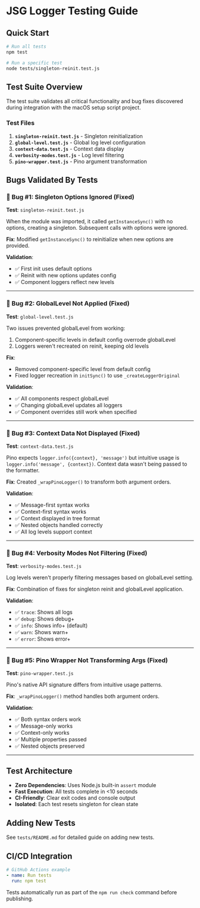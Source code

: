 # JSG Logger Testing Guide

## Quick Start

```bash
# Run all tests
npm test

# Run a specific test
node tests/singleton-reinit.test.js
```

## Test Suite Overview

The test suite validates all critical functionality and bug fixes discovered during integration with the macOS setup script project.

### Test Files

1. **`singleton-reinit.test.js`** - Singleton reinitialization
2. **`global-level.test.js`** - Global log level configuration  
3. **`context-data.test.js`** - Context data display
4. **`verbosity-modes.test.js`** - Log level filtering
5. **`pino-wrapper.test.js`** - Pino argument transformation

## Bugs Validated By Tests

### 🐛 Bug #1: Singleton Options Ignored (Fixed)
**Test**: `singleton-reinit.test.js`

When the module was imported, it called `getInstanceSync()` with no options, creating a singleton. Subsequent calls with options were ignored.

**Fix**: Modified `getInstanceSync()` to reinitialize when new options are provided.

**Validation**:
- ✅ First init uses default options
- ✅ Reinit with new options updates config
- ✅ Component loggers reflect new levels

---

### 🐛 Bug #2: GlobalLevel Not Applied (Fixed)
**Test**: `global-level.test.js`

Two issues prevented globalLevel from working:
1. Component-specific levels in default config overrode globalLevel
2. Loggers weren't recreated on reinit, keeping old levels

**Fix**: 
- Removed component-specific level from default config
- Fixed logger recreation in `initSync()` to use `_createLoggerOriginal`

**Validation**:
- ✅ All components respect globalLevel
- ✅ Changing globalLevel updates all loggers
- ✅ Component overrides still work when specified

---

### 🐛 Bug #3: Context Data Not Displayed (Fixed)
**Test**: `context-data.test.js`

Pino expects `logger.info({context}, 'message')` but intuitive usage is `logger.info('message', {context})`. Context data wasn't being passed to the formatter.

**Fix**: Created `_wrapPinoLogger()` to transform both argument orders.

**Validation**:
- ✅ Message-first syntax works
- ✅ Context-first syntax works
- ✅ Context displayed in tree format
- ✅ Nested objects handled correctly
- ✅ All log levels support context

---

### 🐛 Bug #4: Verbosity Modes Not Filtering (Fixed)
**Test**: `verbosity-modes.test.js`

Log levels weren't properly filtering messages based on globalLevel setting.

**Fix**: Combination of fixes for singleton reinit and globalLevel application.

**Validation**:
- ✅ `trace`: Shows all logs
- ✅ `debug`: Shows debug+
- ✅ `info`: Shows info+ (default)
- ✅ `warn`: Shows warn+
- ✅ `error`: Shows error+

---

### 🐛 Bug #5: Pino Wrapper Not Transforming Args (Fixed)
**Test**: `pino-wrapper.test.js`

Pino's native API signature differs from intuitive usage patterns.

**Fix**: `_wrapPinoLogger()` method handles both argument orders.

**Validation**:
- ✅ Both syntax orders work
- ✅ Message-only works
- ✅ Context-only works
- ✅ Multiple properties passed
- ✅ Nested objects preserved

---

## Test Architecture

- **Zero Dependencies**: Uses Node.js built-in `assert` module
- **Fast Execution**: All tests complete in <10 seconds
- **CI-Friendly**: Clear exit codes and console output
- **Isolated**: Each test resets singleton for clean state

## Adding New Tests

See `tests/README.md` for detailed guide on adding new tests.

## CI/CD Integration

```yaml
# GitHub Actions example
- name: Run tests
  run: npm test
```

Tests automatically run as part of the `npm run check` command before publishing.




